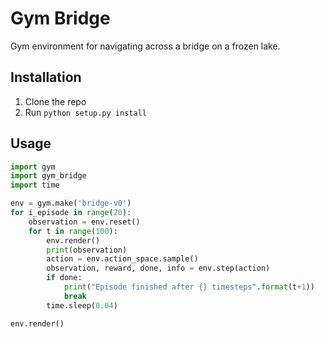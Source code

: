 # Gym Bridge
Gym environment for navigating across a bridge on a frozen lake.

## Installation
1. Clone the repo
2. Run `python setup.py install`

## Usage
```python
import gym
import gym_bridge
import time

env = gym.make('bridge-v0')
for i_episode in range(20):
    observation = env.reset()
    for t in range(100):
        env.render()
        print(observation)
        action = env.action_space.sample()
        observation, reward, done, info = env.step(action)
        if done:
            print("Episode finished after {} timesteps".format(t+1))
            break
        time.sleep(0.04)

env.render()
```
